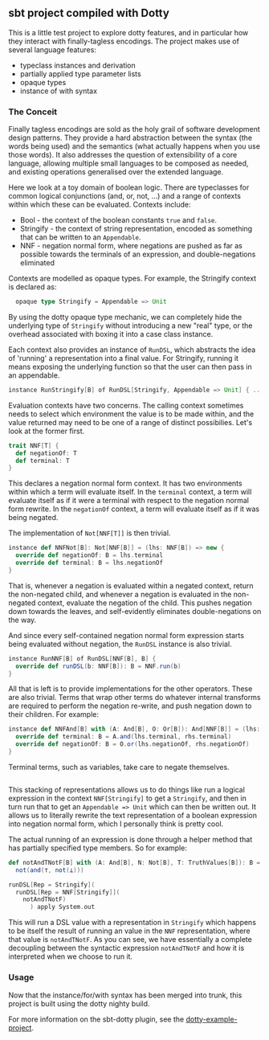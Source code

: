 ## sbt project compiled with Dotty

This is a little test project to explore dotty features, and in particular how they interact with finally-tagless
encodings. The project makes use of several language features:

* typeclass instances and derivation
* partially applied type parameter lists
* opaque types
* instance of with syntax

### The Conceit

Finally tagless encodings are sold as the holy grail of software development design patterns. They provide a hard
abstraction between the syntax (the words being used) and the semantics (what actually happens when you use those
words).
It also addresses the question of extensibility of a core language, allowing multiple small languages to be composed as
needed, and existing operations generalised over the extended language.

Here we look at a toy domain of boolean logic.
There are typeclasses for common logical conjunctions (and, or, not, ...) and a range of contexts within which these can
be evaluated. Contexts include:

* Bool - the context of the boolean constants `true` and `false`.
* Stringify - the context of string representation, encoded as something that can be written to an `Appendable`.
* NNF - negation normal form, where negations are pushed as far as possible towards the terminals of an expression, and
double-negations eliminated

Contexts are modelled as opaque types. For example, the Stringify context is declared as:

```scala
  opaque type Stringify = Appendable => Unit
```

By using the dotty opaque type mechanic, we can completely hide the underlying type of `Stringify` without introducing
a new "real" type, or the overhead associated with boxing it into a case class instance.

Each context also provides an instance of `RunDSL`, which abstracts the idea of 'running' a representation into a final
value.
For Stringify, running it means exposing the underlying function so that the user can then pass in an appendable.

```scala
instance RunStringify[B] of RunDSL[Stringify, Appendable => Unit] { ... }
```

Evaluation contexts have two concerns.
The calling context sometimes needs to select which environment the value is to be made within, and the value returned
may need to be one of a range of distinct possibilies.
Let's look at the former first.

```scala
trait NNF[T] {
  def negationOf: T
  def terminal: T
}
```

This declares a negation normal form context.
It has two environments within which a term will evaluate itself.
In the `terminal` context, a term will evaluate itself as if it were a terminal with respect to the negation normal form
rewrite.
In the `negationOf` context, a term will evaluate itself as if it was being negated.

The implementation of `Not[NNF[T]]` is then trivial.

```scala
instance def NNFNot[B]: Not[NNF[B]] = (lhs: NNF[B]) => new {
  override def negationOf: B = lhs.terminal
  override def terminal: B = lhs.negationOf
}
```

That is, whenever a negation is evaluated within a negated context, return the non-negated child, and
whenever a negation is evaluated in the non-negated context, evaluate the negation of the child.
This pushes negation down towards the leaves, and self-evidently eliminates double-negations on the way. 

And since every self-contained negation normal form expression starts being evaluated without negation, the `RunDSL`
instance is also trivial.

```scala
instance RunNNF[B] of RunDSL[NNF[B], B] {
  override def runDSL(b: NNF[B]): B = NNF.run(b)
}
```

All that is left is to provide implementations for the other operators.
These are also trivial.
Terms that wrap other terms do whatever internal transforms are required to perform the negation re-write, and push
negation down to their children.
For example:

```scala
instance def NNFAnd[B] with (A: And[B], O: Or[B]): And[NNF[B]] = (lhs: NNF[B], rhs: NNF[B]) => new {
  override def terminal: B = A.and(lhs.terminal, rhs.terminal)
  override def negationOf: B = O.or(lhs.negationOf, rhs.negationOf)
}
```

Terminal terms, such as variables, take care to negate themselves.

```Scala

```

This stacking of representations allows us to do things like run a logical expression in the context `NNF[Stringify]` to
get a `Stringify`, and then in turn run that to get an `Appendable => Unit` which can then be written out.
It allows us to literally rewrite the text representation of a boolean expression into negation normal form, which I
personally think is pretty cool.

The actual running of an expression is done through a helper method that has partially specified type members.
So for example:

```scala
def notAndTNotF[B] with (A: And[B], N: Not[B], T: TruthValues[B]): B = 
  not(and(⊤, not(⊥)))

runDSL[Rep = Stringify](
  runDSL[Rep = NNF[Stringify]](
    notAndTNotF)
      ) apply System.out
```

This will run a DSL value with a representation in `Stringify` which happens to be itself the result of running an
value in the `NNF` representation, where that value is `notAndTNotF`.
As you can see, we have essentially a complete decoupling between the syntactic expression `notAndTNotF` and how it is
interpreted when we choose to run it.
 
### Usage

Now that the instance/for/with syntax has been merged into trunk, this project is built using the dotty nighty build.

For more information on the sbt-dotty plugin, see the
[dotty-example-project](https://github.com/lampepfl/dotty-example-project/blob/master/README.md).
